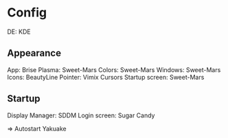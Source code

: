 # Config

DE: KDE

## Appearance
App: Brise
Plasma: Sweet-Mars
Colors: Sweet-Mars
Windows: Sweet-Mars
Icons: BeautyLine
Pointer: Vimix Cursors
Startup screen: Sweet-Mars

## Startup
Display Manager: SDDM
Login screen: Sugar Candy

=> Autostart Yakuake